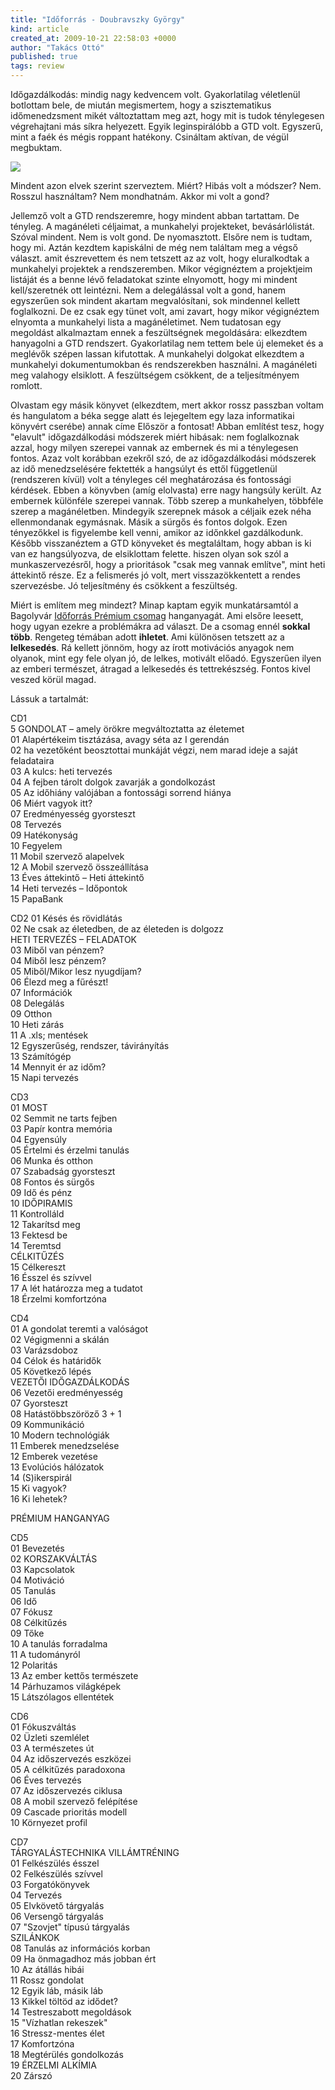 ```yaml
---
title: "Időforrás - Doubravszky György"
kind: article
created_at: 2009-10-21 22:58:03 +0000
author: "Takács Ottó"
published: true
tags: review
---
```

Időgazdálkodás: mindig nagy kedvencem volt. Gyakorlatilag véletlenül botlottam bele, de miután megismertem, hogy a szisztematikus időmenedzsment mikét változtattam meg azt, hogy mit is tudok ténylegesen végrehajtani más síkra helyezett. Egyik leginspirálóbb a GTD volt. Egyszerű, mint a faék és mégis roppant hatékony. Csináltam aktívan, de végül megbuktam.

<img src="http://m.blog.hu/ta/takacsot/image/extract/id%C5%91forr%C3%A1s.jpg"/>

Mindent azon elvek szerint szerveztem. Miért? Hibás volt a módszer? Nem. Rosszul használtam? Nem mondhatnám. Akkor mi volt a gond?

Jellemző volt a GTD rendszeremre, hogy mindent abban tartattam. De tényleg. A magánéleti céljaimat, a munkahelyi projekteket, bevásárlólistát. Szóval mindent. Nem is volt gond. De nyomasztott. Elsőre nem is tudtam, hogy mi. Aztán kezdtem kapiskálni de még nem találtam meg a végső választ. amit észrevettem és nem tetszett az az volt, hogy eluralkodtak a munkahelyi projektek a rendszeremben. Mikor végignéztem a projektjeim listáját és a benne lévő feladatokat szinte elnyomott, hogy mi mindent kell/szeretnék ott leintézni. Nem a delegálással volt a gond, hanem egyszerűen sok mindent akartam megvalósítani, sok mindennel kellett foglalkozni. De ez csak egy tünet volt, ami zavart, hogy mikor végignéztem elnyomta a munkahelyi lista a magánéletimet. Nem tudatosan egy megoldást alkalmaztam ennek a feszültségnek megoldására: elkezdtem hanyagolni a GTD rendszert. Gyakorlatilag nem tettem bele új elemeket és a meglévők szépen lassan kifutottak. A munkahelyi dolgokat elkezdtem a munkahelyi dokumentumokban és rendszerekben használni. A magánéleti meg valahogy elsiklott. A feszültségem csökkent, de a teljesítményem romlott.

Olvastam egy másik könyvet (elkezdtem, mert akkor rossz passzban voltam és hangulatom a béka segge alatt és lejegeltem egy laza informatikai könyvért cserébe) annak címe Először a fontosat! Abban említést tesz, hogy "elavult" időgazdálkodási módszerek miért hibásak: nem foglalkoznak azzal, hogy milyen szerepei vannak az embernek és mi a ténylegesen fontos. Azaz volt korábban ezekről szó, de az időgazdálkodási módszerek az idő menedzselésére fektették a hangsúlyt és ettől függetlenül (rendszeren kívül) volt a tényleges cél meghatározása és fontossági kérdések. Ebben a könyvben (amíg elolvasta) erre nagy hangsúly került. Az embernek különféle szerepei vannak. Több szerep a munkahelyen, többféle szerep a magánéletben. Mindegyik szerepnek mások a céljaik ezek néha ellenmondanak egymásnak. Másik a sürgős és fontos dolgok. Ezen tényezőkkel is figyelembe kell venni, amikor az időnkkel gazdálkodunk. Később visszanéztem a GTD könyveket és megtaláltam, hogy abban is ki van ez hangsúlyozva, de elsiklottam felette. hiszen olyan sok szól a munkaszervezésről, hogy a prioritások "csak meg vannak említve", mint heti áttekintő része. Ez a felismerés jó volt, mert visszazökkentett a rendes szervezésbe. Jó teljesítmény és csökkent a feszültség.

Miért is említem meg mindezt? Minap kaptam egyik munkatársamtól a Bagolyvár [Időforrás Prémium csomag](http://www.bagolyvar.hu/webshop/product/idoforras-premium-csomag,000271.html) hanganyagát. Ami elsőre leesett, hogy ugyan ezekre a problémákra ad választ. De a csomag ennél __sokkal több__. Rengeteg témában adott __ihletet__. Ami különösen tetszett az a __lelkesedés__. Rá kellett jönnöm, hogy az írott motivációs anyagok nem olyanok, mint egy fele olyan jó, de lelkes, motivált előadó. Egyszerűen ilyen az emberi természet, átragad a lelkesedés és tettrekészség. Fontos kivel veszed körül magad.

Lássuk a tartalmát:
 

CD1  
5 GONDOLAT – amely örökre megváltoztatta az életemet  
01 Alapértékeim tisztázása, avagy séta az I gerendán  
02 ha vezetőként beosztottai munkáját végzi, nem marad ideje a saját feladataira  
03 A kulcs: heti tervezés  
04 A fejben tárolt dolgok zavarják a gondolkozást  
05 Az időhiány valójában a fontossági sorrend hiánya   
06 Miért vagyok itt?  
07 Eredményesség gyorsteszt  
08 Tervezés  
09 Hatékonyság  
10 Fegyelem  
11 Mobil szervező alapelvek  
12 A Mobil szervező összeállítása  
13 Éves áttekintő – Heti áttekintő  
14 Heti tervezés – Időpontok  
15 PapaBank  

 

CD2
01 Késés és rövidlátás  
02 Ne csak az életedben, de az életeden is dolgozz  
HETI TERVEZÉS – FELADATOK  
03 Miből van pénzem?  
04 Miből lesz pénzem?  
05 Miből/Mikor lesz nyugdíjam?  
06 Élezd meg a fűrészt!  
07 Információk  
08 Delegálás  
09 Otthon  
10 Heti zárás  
11 A .xls; mentések  
12 Egyszerűség, rendszer, távirányítás  
13 Számítógép  
14 Mennyit ér az időm?  
15 Napi tervezés  

 

CD3  
01 MOST  
02 Semmit ne tarts fejben  
03 Papír kontra memória  
04 Egyensúly  
05 Értelmi és érzelmi tanulás  
06 Munka és otthon  
07 Szabadság gyorsteszt  
08 Fontos és sürgős  
09 Idő és pénz  
10 IDŐPIRAMIS  
11 Kontrolláld  
12 Takarítsd meg  
13 Fektesd be  
14 Teremtsd  
CÉLKITŰZÉS  
15 Célkereszt  
16 Ésszel és szívvel  
17 A lét határozza meg a tudatot  
18 Érzelmi komfortzóna  

 

CD4  
01 A gondolat teremti a valóságot  
02 Végigmenni a skálán  
03 Varázsdoboz  
04 Célok és határidők  
05 Következő lépés  
VEZETŐI IDŐGAZDÁLKODÁS  
06 Vezetői eredményesség  
07 Gyorsteszt  
08 Hatástöbbszöröző 3 + 1  
09 Kommunikáció  
10 Modern technológiák  
11 Emberek menedzselése  
12 Emberek vezetése  
13 Evolúciós hálózatok  
14 (S)ikerspirál  
15 Ki vagyok?  
16 Ki lehetek?  

 

PRÉMIUM HANGANYAG

 

CD5  
01 Bevezetés  
02 KORSZAKVÁLTÁS  
03 Kapcsolatok  
04 Motiváció  
05 Tanulás  
06 Idő  
07 Fókusz  
08 Célkitűzés  
09 Tőke  
10 A tanulás forradalma  
11 A tudományról  
12 Polaritás  
13 Az ember kettős természete  
14 Párhuzamos világképek  
15 Látszólagos ellentétek  

 

CD6  
01 Fókuszváltás  
02 Üzleti szemlélet  
03 A természetes út  
04 Az időszervezés eszközei  
05 A célkitűzés paradoxona  
06 Éves tervezés  
07 Az időszervezés ciklusa  
08 A mobil szervező felépítése  
09 Cascade prioritás modell  
10 Környezet profil  

 

CD7  
TÁRGYALÁSTECHNIKA VILLÁMTRÉNING  
01 Felkészülés ésszel  
02 Felkészülés szívvel  
03 Forgatókönyvek  
04 Tervezés  
05 Elvkövető tárgyalás  
06 Versengő tárgyalás  
07 "Szovjet" típusú tárgyalás  
SZILÁNKOK  
08 Tanulás az információs korban  
09 Ha önmagadhoz más jobban ért  
10 Az átállás hibái  
11 Rossz gondolat  
12 Egyik láb, másik láb  
13 Kikkel töltöd az idődet?  
14 Testreszabott megoldások  
15 "Vízhatlan rekeszek"  
16 Stressz-mentes élet  
17 Komfortzóna  
18 Megtérülés gondolkozás  
19 ÉRZELMI ALKÍMIA  
20 Zárszó  



<div class='old-comments'></div>